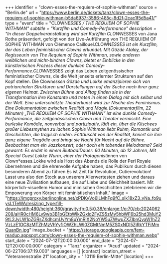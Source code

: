 +++
identifier = "clown-esses-the-requiem-of-sophie-withman"
source = "Berlin.de"
url = "https://www.berlin.de/tickets/tanz/clown-esses-the-requiem-of-sophie-withman-b5da6937-3586-485c-8d2f-2cac1f5d5a41/"
type = "event"
title = "CLOWN*ESSES / THE REQUIEM OF SOPHIE WITHMAN"
subtitle = "Kurzfilm und Comedy-Performance"
description = "In dieser Doppelveranstaltung wird der Kurzfilm CLOWN*ESSES von Jana Rothe präsentiert, gefolgt von der Live-Aufführung von THE REQUIEM OF SOPHIE WITHMAN von Clémence Caillouel.CLOWN*ESSES ist ein Kurzfilm, der das Leben feministischer Clowns erkundet. Mit Gözde Atalay, der Regisseurin von The Requiem of Sophie Withman, sowie anderen weiblichen und nicht-binären Clowns, bietet er Einblicke in den künstlerischen Prozess dieser dunklen Comedy-Performance.CLOWN*ESSES zeigt das Leben zeitgenössischer feministischer Clowns, die die Welt jenseits erlernter Strukturen auf den Kopf stellen. Die Clown*essen Gözde und Lokke emanzipieren sich von patriarchalen Strukturen und Darstellungen auf der Suche nach ihrer ganz eigenen Heimat. Zwischen Bühne und Alltag finden sie in der Transformation ihre Konstante und treten in einen Dialog mit sich selbst und der Welt. Eine unterschätzte Theaterkunst wird zur Nische des Feminismus. Eine Dokumentation zwischen Realität und Magie.(Dokumentarfilm, 22 Minuten) „THE REQUIEM OF SOPHIE WITHMAN“ ist eine dunkle Comedy-Performance, die zeitgenössischen Clown und Theater vermischt. Eine burleske Komödie, nonverbal und partizipativ, lädt ein, über die Klischees großer Liebesmythen zu lachen.Sophie Withman liebt Ruhm, Romantik und Geschichten, die tragisch enden. Enttäuscht von der Realität, kreiert sie ihre ganz eigene Tragödie und bringt sie Nacht für Nacht auf die Bühne. Beobachtet man ein Jazzkonzert, oder doch ein tobendes Melodrama? Seid gewarnt: Es endet in einem Blutbad!Dauer: 60 Minuten, ab 12 Jahren, Mit Special Guest Lokke Wurm, einer der Protagonist*innen von Clown*esses.Lokke wird als Host des Abends die Rolle der Perl Royale übernehmen und die ehrenvolle Aufgabe haben, das Publikum durch diesen besonderen Abend zu führen.Es ist Zeit für Revolution, Cutierevolution! Lasst uns also den Stock aus unserem Allerwertesten ziehen und daraus eine neue Zivilisation aufbauen, die auf Liebe und Gleichheit basiert. Mit körperlich-visuellem Humor und mimischen Geschichten zelebrieren wir die Empowerung von Körper mit feministischen Inhalt."
image = "https://imgproxy.berlinonline.net/xPDKyVo6ILMhFq9fC_sIk18xZ3_yNa_fo9uysL1TeWA/resizing_type:fill-down/width:480/height:360/gravity:fp:0.5:0.38/enlarge:1/q:70/cb:2024062208/aHR0cHM6Ly9wb3B1bGEtbWlkZGxld2FyZS5zMy5hbWF6b25hd3MuY29tL2JvLW1pZGRsZXdhcmUvYm8uYmRlX2NoYW5uZWwuZXZlbnQvaW1hZ2VzLzE1OC8zMTZhMzVhYy1iOWZhLWI0ZGMtNmM5ZS0xNDI5ZjRkYTFiMmQuanBn.jpg"
image_bucket = "https://storage.googleapis.com/fem-readup.appspot.com/clown-esses-the-requiem-of-sophie-withman.webp"
start_date = "2024-07-12T20:00:00.000"
end_date = "2024-07-12T20:00:00.000"
category = "Tanz"
organizer = "Acud"
updated = "2024-06-22T06:37:19.000"
languages = []
[contact]
location_street = "Veteranenstraße 21"
location_city = " 10119 Berlin-Mitte"
[location]
+++